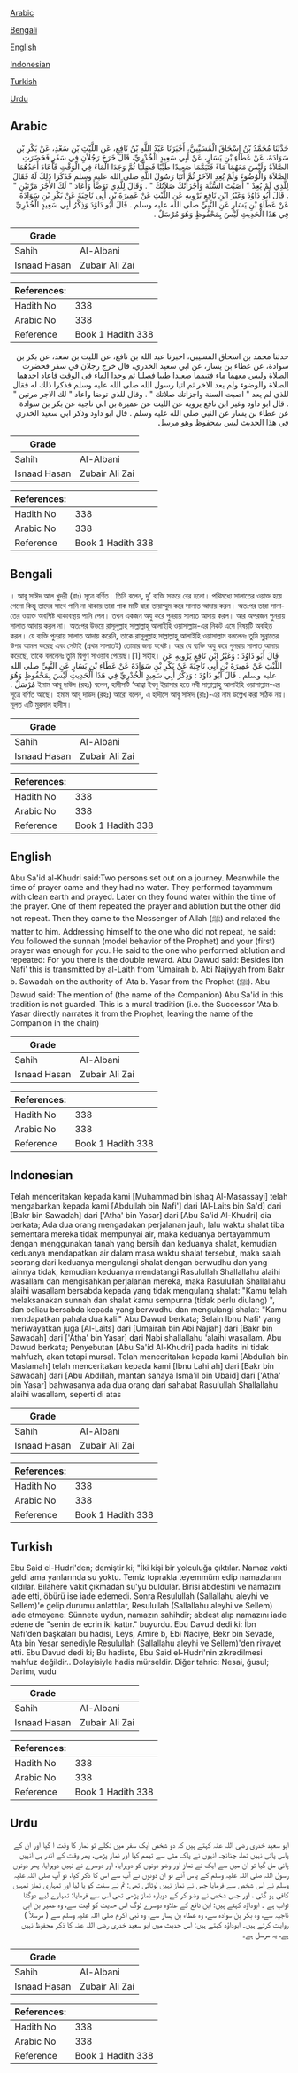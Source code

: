 [Arabic](#arabic)

[Bengali](#bengali)

[English](#english)

[Indonesian](#indonesian)

[Turkish](#turkish)

[Urdu](#urdu)

## Arabic


<div dir="rtl" lang="ar" style={{fontSize:'larger',backgroundColor:'#f8f9fa',padding:20}}>
حَدَّثَنَا مُحَمَّدُ بْنُ إِسْحَاقَ الْمُسَيَّبِيُّ، أَخْبَرَنَا عَبْدُ اللَّهِ بْنُ نَافِعٍ، عَنِ اللَّيْثِ بْنِ سَعْدٍ، عَنْ بَكْرِ بْنِ سَوَادَةَ، عَنْ عَطَاءِ بْنِ يَسَارٍ، عَنْ أَبِي سَعِيدٍ الْخُدْرِيِّ، قَالَ خَرَجَ رَجُلاَنِ فِي سَفَرٍ فَحَضَرَتِ الصَّلاَةُ وَلَيْسَ مَعَهُمَا مَاءٌ فَتَيَمَّمَا صَعِيدًا طَيِّبًا فَصَلَّيَا ثُمَّ وَجَدَا الْمَاءَ فِي الْوَقْتِ فَأَعَادَ أَحَدُهُمَا الصَّلاَةَ وَالْوُضُوءَ وَلَمْ يُعِدِ الآخَرُ ثُمَّ أَتَيَا رَسُولَ اللَّهِ صلى الله عليه وسلم فَذَكَرَا ذَلِكَ لَهُ فَقَالَ لِلَّذِي لَمْ يُعِدْ ‏"‏ أَصَبْتَ السُّنَّةَ وَأَجْزَأَتْكَ صَلاَتُكَ ‏"‏ ‏.‏ وَقَالَ لِلَّذِي تَوَضَّأَ وَأَعَادَ ‏"‏ لَكَ الأَجْرُ مَرَّتَيْنِ ‏"‏ ‏.‏ قَالَ أَبُو دَاوُدَ وَغَيْرُ ابْنِ نَافِعٍ يَرْوِيهِ عَنِ اللَّيْثِ عَنْ عَمِيرَةَ بْنِ أَبِي نَاجِيَةَ عَنْ بَكْرِ بْنِ سَوَادَةَ عَنْ عَطَاءِ بْنِ يَسَارٍ عَنِ النَّبِيِّ صلى الله عليه وسلم ‏.‏ قَالَ أَبُو دَاوُدَ وَذِكْرُ أَبِي سَعِيدٍ الْخُدْرِيِّ فِي هَذَا الْحَدِيثِ لَيْسَ بِمَحْفُوظٍ وَهُوَ مُرْسَلٌ ‏.‏
</div>
<div style={{backgroundColor:'#f8f9fa',padding:20, marginBottom: 10}}><table> <thead> <tr> <th>Grade</th> <th></th> </tr> </thead> <tbody> <tr><td>Sahih</td><td>Al-Albani</td></tr><tr><td>Isnaad Hasan</td><td>Zubair Ali Zai</td></tr></tbody></table><table> <thead> <tr> <th>References:</th> <th></th> </tr> </thead> <tbody><tr><td>Hadith No</td><td>338</td></tr><tr><td>Arabic No</td><td>338</td></tr><tr><td>Reference</td><td>Book 1 Hadith 338</td></tr></tbody></table></div>


<div dir="rtl" lang="ar" style={{fontSize:'larger',backgroundColor:'#f8f9fa',padding:20}}>
حدثنا محمد بن اسحاق المسيبي، اخبرنا عبد الله بن نافع، عن الليث بن سعد، عن بكر بن سوادة، عن عطاء بن يسار، عن ابي سعيد الخدري، قال خرج رجلان في سفر فحضرت الصلاة وليس معهما ماء فتيمما صعيدا طيبا فصليا ثم وجدا الماء في الوقت فاعاد احدهما الصلاة والوضوء ولم يعد الاخر ثم اتيا رسول الله صلى الله عليه وسلم فذكرا ذلك له فقال للذي لم يعد " اصبت السنة واجزاتك صلاتك " . وقال للذي توضا واعاد " لك الاجر مرتين " . قال ابو داود وغير ابن نافع يرويه عن الليث عن عميرة بن ابي ناجية عن بكر بن سوادة عن عطاء بن يسار عن النبي صلى الله عليه وسلم . قال ابو داود وذكر ابي سعيد الخدري في هذا الحديث ليس بمحفوظ وهو مرسل
</div>
<div style={{backgroundColor:'#f8f9fa',padding:20, marginBottom: 10}}><table> <thead> <tr> <th>Grade</th> <th></th> </tr> </thead> <tbody> <tr><td>Sahih</td><td>Al-Albani</td></tr><tr><td>Isnaad Hasan</td><td>Zubair Ali Zai</td></tr></tbody></table><table> <thead> <tr> <th>References:</th> <th></th> </tr> </thead> <tbody><tr><td>Hadith No</td><td>338</td></tr><tr><td>Arabic No</td><td>338</td></tr><tr><td>Reference</td><td>Book 1 Hadith 338</td></tr></tbody></table></div>

## Bengali


<div dir="ltr" lang="bn" style={{fontSize:'larger',backgroundColor:'#f8f9fa',padding:20}}>
। আবূ সাঈদ আল খুদরী (রাঃ) সূত্রে বর্ণিত। তিনি বলেন, দু’ ব্যক্তি সফরে বের হলো। পথিমধ্যে সালাতের ওয়াক্ত হয়ে গেলো কিন্তু তাদের সাথে পানি না থাকায় তারা পাক মাটি দ্বারা তায়াম্মুম করে সালাত আদায় করল। অতঃপর তারা সালাতের ওয়াক্ত অবশিষ্ট থাকাবস্থায় পানি পেল। তখন একজন অযু করে পুনরায় সালাত আদায় করল। আর অপরজন পুনরায় সালাত আদায় করল না। অতঃপর উভয়ে রাসূলুল্লাহ সাল্লাল্লাহু আলাইহি ওয়াসাল্লাম-এর নিকট এসে বিষয়টি অবহিত করল। যে ব্যক্তি পুনরায় সালাত আদায় করেনি, তাকে রাসূলুল্লাহ সাল্লাল্লাহু আলাইহি ওয়াসাল্লাম বললেনঃ তুমি সুন্নাতের উপর আমল করেছ এবং সেটাই (প্রথম সালাতই) তোমার জন্য যথেষ্ট। আর যে ব্যক্তি অযু করে পুনরায় সালাত আদায় করেছে, তাকে বললেনঃ তুমি দ্বিগুণ সাওয়াব পেয়েছ।[1] সহীহ। قَالَ أَبُو دَاوُدَ : وَغَيْرُ ابْنِ نَافِعٍ يَرْوِيهِ عَنِ اللَّيْثِ عَنْ عَمِيرَةَ بْنِ أَبِي نَاجِيَةَ عَنْ بَكْرِ بْنِ سَوَادَةَ عَنْ عَطَاءِ بْنِ يَسَارٍ عَنِ النَّبِيِّ صلي الله عليه وسلم ‏.‏ قَالَ أَبُو دَاوُدَ : وَذِكْرُ أَبِي سَعِيدٍ الْخُدْرِيِّ فِي هَذَا الْحَدِيثِ لَيْسَ بِمَحْفُوظٍ وَهُوَ مُرْسَلٌ ‏.‏ ইমাম আবূ দাউদ (রহঃ) বলেন, হাদীসটি ‘আত্বা ইবনু ইয়াসার হতে নবী সাল্লাল্লাহু আলাইহি ওয়াসাল্লাম-এর সূত্রে বর্ণিত আছে। ইমাম আবূ দাউদ (রহঃ) আরো বলেন, এ হাদীসে আবূ সাঈদ (রাঃ)-এর নাম উল্লেখ করা সঠিক নয়। মূলত এটি মুরসাল হাদীস।
</div>
<div style={{backgroundColor:'#f8f9fa',padding:20, marginBottom: 10}}><table> <thead> <tr> <th>Grade</th> <th></th> </tr> </thead> <tbody> <tr><td>Sahih</td><td>Al-Albani</td></tr><tr><td>Isnaad Hasan</td><td>Zubair Ali Zai</td></tr></tbody></table><table> <thead> <tr> <th>References:</th> <th></th> </tr> </thead> <tbody><tr><td>Hadith No</td><td>338</td></tr><tr><td>Arabic No</td><td>338</td></tr><tr><td>Reference</td><td>Book 1 Hadith 338</td></tr></tbody></table></div>

## English


<div dir="ltr" lang="en" style={{fontSize:'larger',backgroundColor:'#f8f9fa',padding:20}}>
Abu Sa'id al-Khudri said:Two persons set out on a journey. Meanwhile the time of prayer came and they had no water. They performed tayammum with clean earth and prayed. Later on they found water within the time of the prayer. One of them repeated the prayer and ablution but the other did not repeat. Then they came to the Messenger of Allah (ﷺ) and related the matter to him. Addressing himself to the one who did not repeat, he said: You followed the sunnah (model behavior of the Prophet) and your (first) prayer was enough for you. He said to the one who performed ablution and repeated: For you there is the double reward. Abu Dawud said: Besides Ibn Nafi' this is transmitted by al-Laith from 'Umairah b. Abi Najiyyah from Bakr b. Sawadah on the authority of 'Ata b. Yasar from the Prophet (ﷺ). Abu Dawud said: The mention of (the name of the Companion) Abu Sa'id in this tradition is not guarded. This is a mural tradition (i.e. the Successor 'Ata b. Yasar directly narrates it from the Prophet, leaving the name of the Companion in the chain)
</div>
<div style={{backgroundColor:'#f8f9fa',padding:20, marginBottom: 10}}><table> <thead> <tr> <th>Grade</th> <th></th> </tr> </thead> <tbody> <tr><td>Sahih</td><td>Al-Albani</td></tr><tr><td>Isnaad Hasan</td><td>Zubair Ali Zai</td></tr></tbody></table><table> <thead> <tr> <th>References:</th> <th></th> </tr> </thead> <tbody><tr><td>Hadith No</td><td>338</td></tr><tr><td>Arabic No</td><td>338</td></tr><tr><td>Reference</td><td>Book 1 Hadith 338</td></tr></tbody></table></div>

## Indonesian


<div dir="ltr" lang="id" style={{fontSize:'larger',backgroundColor:'#f8f9fa',padding:20}}>
Telah menceritakan kepada kami [Muhammad bin Ishaq Al-Masassayi] telah mengabarkan kepada kami [Abdullah bin Nafi'] dari [Al-Laits bin Sa'd] dari [Bakr bin Sawadah] dari ['Atha' bin Yasar] dari [Abu Sa'id Al-Khudri] dia berkata; Ada dua orang mengadakan perjalanan jauh, lalu waktu shalat tiba sementara mereka tidak mempunyai air, maka keduanya bertayammum dengan menggunakan tanah yang bersih dan keduanya shalat, kemudian keduanya mendapatkan air dalam masa waktu shalat tersebut, maka salah seorang dari keduanya mengulangi shalat dengan berwudhu dan yang lainnya tidak, kemudian keduanya mendatangi Rasulullah Shallallahu alaihi wasallam dan mengisahkan perjalanan mereka, maka Rasulullah Shallallahu alaihi wasallam bersabda kepada yang tidak mengulang shalat: "Kamu telah melaksanakan sunnah dan shalat kamu sempurna (tidak perlu diulang) ", dan beliau bersabda kepada yang berwudhu dan mengulangi shalat: "Kamu mendapatkan pahala dua kali." Abu Dawud berkata; Selain Ibnu Nafi' yang meriwayatkan juga [Al-Laits] dari [Umairah bin Abi Najiah] dari [Bakr bin Sawadah] dari ['Atha' bin Yasar] dari Nabi shallallahu 'alaihi wasallam. Abu Dawud berkata; Penyebutan [Abu Sa'id Al-Khudri] pada hadits ini tidak mahfuzh, akan tetapi mursal. Telah menceritakan kepada kami [Abdullah bin Maslamah] telah menceritakan kepada kami [Ibnu Lahi'ah] dari [Bakr bin Sawadah] dari [Abu Abdillah, mantan sahaya Isma'il bin Ubaid] dari ['Atha' bin Yasar] bahwasanya ada dua orang dari sahabat Rasulullah Shallallahu alaihi wasallam, seperti di atas
</div>
<div style={{backgroundColor:'#f8f9fa',padding:20, marginBottom: 10}}><table> <thead> <tr> <th>Grade</th> <th></th> </tr> </thead> <tbody> <tr><td>Sahih</td><td>Al-Albani</td></tr><tr><td>Isnaad Hasan</td><td>Zubair Ali Zai</td></tr></tbody></table><table> <thead> <tr> <th>References:</th> <th></th> </tr> </thead> <tbody><tr><td>Hadith No</td><td>338</td></tr><tr><td>Arabic No</td><td>338</td></tr><tr><td>Reference</td><td>Book 1 Hadith 338</td></tr></tbody></table></div>

## Turkish


<div dir="ltr" lang="tr" style={{fontSize:'larger',backgroundColor:'#f8f9fa',padding:20}}>
Ebu Said el-Hudri'den; demiştir ki; "İki kişi bir yolculuğa çıktılar. Namaz vakti geldi ama yanlarında su yoktu. Temiz toprakla teyemmüm edip namazlarını kıldılar. Bilahere vakit çıkmadan su'yu buldular. Birisi abdestini ve namazını iade etti, öbürü ise iade edemedi. Sonra Resulullah (Sallallahu aleyhi ve Sellem)'e gelip durumu anlattılar, Resulullah (Sallallahu aleyhi ve Sellem) iade etmeyene: Sünnete uydun, namazın sahihdir; abdest alıp namazını iade edene de "senin de ecrin iki kattır." buyurdu. Ebu Davud dedi ki: İbn Nafi'den başkaları bu hadisi, Leys, Amire b, Ebi Naciye, Bekr bin Sevade, Ata bin Yesar senediyle Resulullah (Sallallahu aleyhi ve Sellem)'den rivayet etti. Ebu Davud dedi ki; Bu hadiste, Ebu Said el-Hudri'nin zikredilmesi mahfuz değildir.. Dolayisiyle hadis mürseldir. Diğer tahric: Nesai, ğusul; Darimı, vudu
</div>
<div style={{backgroundColor:'#f8f9fa',padding:20, marginBottom: 10}}><table> <thead> <tr> <th>Grade</th> <th></th> </tr> </thead> <tbody> <tr><td>Sahih</td><td>Al-Albani</td></tr><tr><td>Isnaad Hasan</td><td>Zubair Ali Zai</td></tr></tbody></table><table> <thead> <tr> <th>References:</th> <th></th> </tr> </thead> <tbody><tr><td>Hadith No</td><td>338</td></tr><tr><td>Arabic No</td><td>338</td></tr><tr><td>Reference</td><td>Book 1 Hadith 338</td></tr></tbody></table></div>

## Urdu


<div dir="rtl" lang="ur" style={{fontSize:'larger',backgroundColor:'#f8f9fa',padding:20}}>
ابو سعید خدری رضی اللہ عنہ کہتے ہیں کہ دو شخص ایک سفر میں نکلے تو نماز کا وقت آ گیا اور ان کے پاس پانی نہیں تھا، چنانچہ انہوں نے پاک مٹی سے تیمم کیا اور نماز پڑھی، پھر وقت کے اندر ہی انہیں پانی مل گیا تو ان میں سے ایک نے نماز اور وضو دونوں کو دوہرایا، اور دوسرے نے نہیں دوہرایا، پھر دونوں رسول اللہ صلی اللہ علیہ وسلم کے پاس آئے تو ان دونوں نے آپ سے اس کا ذکر کیا، تو آپ صلی اللہ علیہ وسلم نے اس شخص سے فرمایا جس نے نماز نہیں لوٹائی تھی: تم نے سنت کو پا لیا اور تمہاری نماز تمہیں کافی ہو گئی ، اور جس شخص نے وضو کر کے دوبارہ نماز پڑھی تھی اس سے فرمایا: تمہارے لیے دوگنا ثواب ہے ۔ ابوداؤد کہتے ہیں: ابن نافع کے علاوہ دوسرے لوگ اس حدیث کو لیث سے، وہ عمیر بن ابی ناجیہ سے، وہ بکر بن سوادہ سے، وہ عطاء بن یسار سے، وہ نبی اکرم صلی اللہ علیہ وسلم سے ( مرسلاً ) روایت کرتے ہیں۔ ابوداؤد کہتے ہیں: اس حدیث میں ابو سعید خدری رضی اللہ عنہ کا ذکر محفوظ نہیں ہے، یہ مرسل ہے۔
</div>
<div style={{backgroundColor:'#f8f9fa',padding:20, marginBottom: 10}}><table> <thead> <tr> <th>Grade</th> <th></th> </tr> </thead> <tbody> <tr><td>Sahih</td><td>Al-Albani</td></tr><tr><td>Isnaad Hasan</td><td>Zubair Ali Zai</td></tr></tbody></table><table> <thead> <tr> <th>References:</th> <th></th> </tr> </thead> <tbody><tr><td>Hadith No</td><td>338</td></tr><tr><td>Arabic No</td><td>338</td></tr><tr><td>Reference</td><td>Book 1 Hadith 338</td></tr></tbody></table></div>